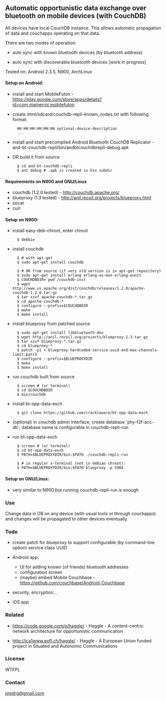 ## Automatic opportunistic data exchange over bluetooth on mobile devices (with CouchDB)

All devices have local CouchDB instance. This allows automatic
propagation of data and couchapps operating on that data.

There are two modes of operation:

- auto sync with known bluetooth devices (by bluetooth address)

- auto sync with discoverable bluetooth devices [work in progress]

Tested on: Android 2.3.5, N900, ArchLinux

#### Setup on Android:

- install and start MobileFuton -
  https://play.google.com/store/apps/details?id=com.mainerror.mobilefuton

- create /mnt/sdcard/couchdb-repli-known_nodes.txt with following
  format:

        HH:HH:HH:HH:HH:HH optional-device-description
        ...

- install and start precompiled Android Bluetooth CouchDB Replicator -
  and-bt-couchdb-repli/bin/andbtcouchdbrepli-debug.apk

- OR build it from source

        $ cd and-bt-couchdb-repli
        $ ant debug # .apk is created in bin subdir

#### Requirements on N900 and GNU/Linux

  - couchdb (1.2.0 tested) - http://couchdb.apache.org/
  - blueproxy (1.3 tested) - http://anil.recoil.org/projects/blueproxy.html
  - socat
  - curl

#### Setup on N900:

- install easy-deb-chroot, enter chroot

        $ debbie

- install couchdb

        $ # with apt-get
        $ sudo apt-get install couchdb

        $ # OR from source (if very old version is in apt-get repository)
        $ sudo apt-get install erlang erlang-os-mon erlang-eunit
        $ COUCHDBDIR=`pwd`/couchdb-inst
        $ wget http://www.us.apache.org/dist/couchdb/releases/1.2.0/apache-couchdb-1.2.0.tar.gz
        $ tar xzvf apache-couchdb-*.tar.gz
        $ cd apache-couchdb-*
        $ configure --prefix=$COUCHDBDIR
        $ make
        $ make install

- install blueproxy from patched source

        $ sudo apt-get install libbluetooth-dev
        $ wget http://anil.recoil.org/projects/blueproxy-1.3.tar.gz
        $ tar xzvf blueproxy-*.tar.gz
        $ cd blueproxy-*
        $ patch -p1 < blueproxy-hardcoded-service-uuid-and-max-channels-limit.patch
        $ configure --prefix=$BLUEPROXYDIR
        $ make
        $ make install

- run couchdb built from source

        $ screen # (or terminal)
        $ cd $COUCHDBDIR
        $ bin/couchdb

- install bt-opp-data-exch

        $ git clone https://github.com/crackleware/bt-opp-data-exch

- (optional) in couchdb admin interface, create database
  'phy-f2f-acc-db'; database name is configurable in couchdb-repli-run

- run bt-opp-data-exch

        $ screen # (or terminal)
        $ cd bt-opp-data-exch
        $ PATH=$BLUEPROXYDIR/bin:$PATH ./couchdb-repli-run

        $ # in regular x-terminal (not in debian chroot):
        $ PATH=$BLUEPROXYDIR/bin:$PATH blueproxy -p 5984

#### Setup on GNU/Linux:

- very similar to N900 but running couchdb-repli-run is enough

### Use

Change data in DB on any device (with usual tools or through
couchapps) and changes will be propagated to other devices eventually.

### Todo

- create patch for blueproxy to support configurable (by command-line
  option) service class UUID

- Android app:
  - UI for adding known (of friends) bluetooth addresses
  - configuration screen
  - (maybe) embed Mobile Couchbase - https://github.com/couchbase/Android-Couchbase

- security, encryption...

- iOS app

### Related

- https://code.google.com/p/haggle/ - Haggle - A content-centric
  network architecture for opportunistic communication

- http://ica1www.epfl.ch/haggle/ - Haggle - A European Union funded
  project in Situated and Autonomic Communications

### License

WTFPL

### Contact

predrg@gmail.com
